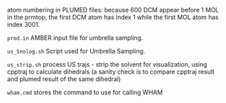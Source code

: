 atom numbering in PLUMED files:
because 600 DCM appear before 1 MOL in the prmtop, the first DCM atom has index 1 while the first MOL atom has index 3001.

`prod.in`
AMBER input file for umbrella sampling.

`us_Snolog.sh`
Script used for Umbrella Sampling.

`us_strip.sh`
process US trajs - strip the solvent for visualization, using cpptraj to calculate dihedrals (a sanity check is to compare cpptraj result and plumed result of the same dihedral)

`wham.cmd`
stores the command to use for calling WHAM